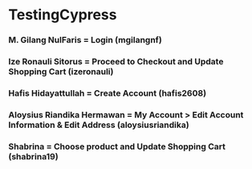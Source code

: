 # TestingCypress

### M. Gilang NulFaris = Login (mgilangnf) 
### Ize Ronauli Sitorus = Proceed to Checkout and Update Shopping Cart (izeronauli)
### Hafis Hidayattullah = Create Account (hafis2608)
### Aloysius Riandika Hermawan = My Account > Edit Account Information & Edit Address (aloysiusriandika)
### Shabrina = Choose product and Update Shopping Cart (shabrina19)
